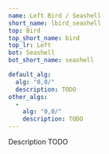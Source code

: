 ```yaml
---
name: Left Bird / Seashell
short_name: lbird_seashell
top: Bird
top_short_name: bird
top_lr: Left
bot: Seashell
bot_short_name: seashell

default_alg:
  alg: "0,0/"
  description: TODO
other_algs:
  -
    alg: "0,0/"
    description: TODO
---
```


Description TODO

